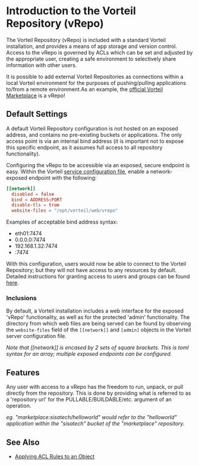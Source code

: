 # Introduction to the Vorteil Repository (vRepo)

The Vorteil Repository (vRepo) is included with a standard Vorteil installation, and provides a means of app storage and version control. Access to the vRepo is governed by ACLs which can be set and adjusted by the appropriate user, creating a safe environment to selectively share information with other users.

It is possible to add external Vorteil Repositories as connections within a local Vorteil environment for the purposes of pushing/pulling applications to/from a remote environment.As an example, the [official Vorteil Marketplace](https://marketplace.vorteil.io) is a vRepo!

## Default Settings

A default Vorteil Repository configuration is not hosted on an exposed address, and contains no pre-existing buckets or applications. The only access point is via an internal bind address (it is important not to expose this specific endpoint, as it assumes full access to all repository functionality).

Configuring the vRepo to be accessible via an exposed, secure endpoint is easy. Within the Vorteil [service configuration file](../../../faq/host_configuration/where_is_the_config), enable a network-exposed endpoint with the following:

```toml
[[network]]
  disabled = false
  bind = ADDRESS:PORT
  disable-tls = true
  website-files = "/opt/vorteil/web/vrepo"
```

Examples of acceptable bind address syntax:
- eth01:7474
- 0.0.0.0:7474
- 192.168.1.32:7474
- :7474

With this configuration, users would now be able to connect to the Vorteil Repository; but they will not have access to any resources by default. Detailed instructions for granting access to users and groups can be found [here](../../acls/applying_acl_rules).

### Inclusions

By default, a Vorteil installation includes a web interface for the exposed 'vRepo' functionality, as well as for the protected 'admin' functionality. The directory from which web files are being served can be found by observing the ```website-files``` field of the ```[[network]]```  and ```[admin]``` objects in the Vorteil server configuration file.

*Note that [[network]] is encased by 2 sets of square brackets. This is toml syntax for an array; multiple exposed endpoints can be configured.*

## Features

Any user with access to a vRepo has the freedom to run, unpack, or pull directly from the repository. This is done by providing what is referred to as a 'repository url' for the PULLABLE/BUILDABLE/etc. argument of an operation.

*eg. "marketplace:sisatech/helloworld" would refer to the "helloworld" application within the "sisatech" bucket of the "marketplace" repository.*

## See Also
- [Applying ACL Rules to an Object](../../acls/applying_acl_rules)